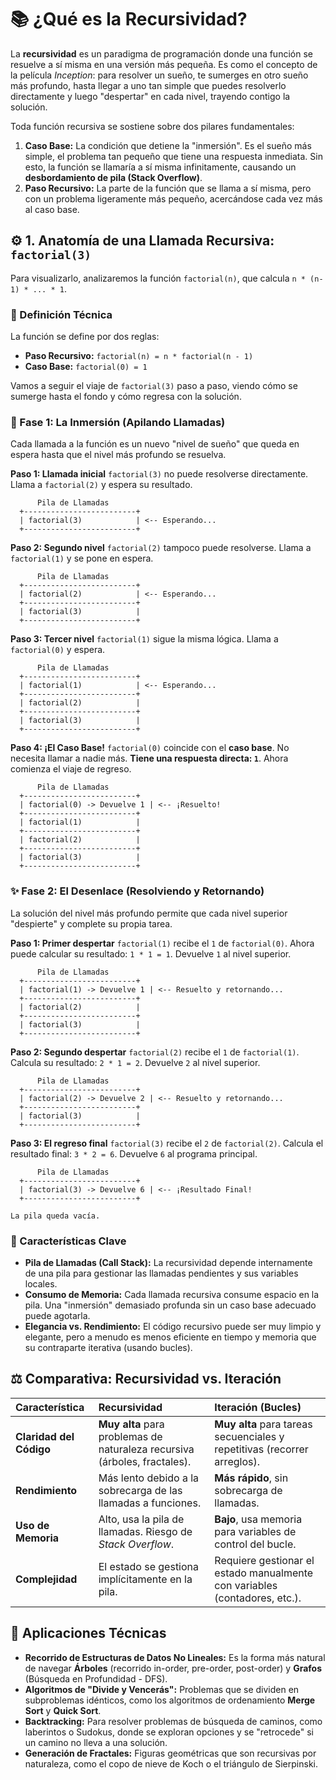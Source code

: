 # 📚 ¿Qué es la Recursividad?

La **recursividad** es un paradigma de programación donde una función se resuelve a sí misma en una versión más pequeña. Es como el concepto de la película *Inception*: para resolver un sueño, te sumerges en otro sueño más profundo, hasta llegar a uno tan simple que puedes resolverlo directamente y luego "despertar" en cada nivel, trayendo contigo la solución.

Toda función recursiva se sostiene sobre dos pilares fundamentales:

1.  **Caso Base:** La condición que detiene la "inmersión". Es el sueño más simple, el problema tan pequeño que tiene una respuesta inmediata. Sin esto, la función se llamaría a sí misma infinitamente, causando un **desbordamiento de pila (Stack Overflow)**.
2.  **Paso Recursivo:** La parte de la función que se llama a sí misma, pero con un problema ligeramente más pequeño, acercándose cada vez más al caso base.

## ⚙️ 1. Anatomía de una Llamada Recursiva: `factorial(3)`

Para visualizarlo, analizaremos la función `factorial(n)`, que calcula `n * (n-1) * ... * 1`.

### 🔹 Definición Técnica

La función se define por dos reglas:

  - **Paso Recursivo:** `factorial(n) = n * factorial(n - 1)`
  - **Caso Base:** `factorial(0) = 1`

Vamos a seguir el viaje de `factorial(3)` paso a paso, viendo cómo se sumerge hasta el fondo y cómo regresa con la solución.

### 🚀 Fase 1: La Inmersión (Apilando Llamadas)

Cada llamada a la función es un nuevo "nivel de sueño" que queda en espera hasta que el nivel más profundo se resuelva.

**Paso 1: Llamada inicial**
`factorial(3)` no puede resolverse directamente. Llama a `factorial(2)` y espera su resultado.

```ascii
      Pila de Llamadas
  +-------------------------+
  | factorial(3)            | <-- Esperando...
  +-------------------------+
```

**Paso 2: Segundo nivel**
`factorial(2)` tampoco puede resolverse. Llama a `factorial(1)` y se pone en espera.

```ascii
      Pila de Llamadas
  +-------------------------+
  | factorial(2)            | <-- Esperando...
  +-------------------------+
  | factorial(3)            |
  +-------------------------+
```

**Paso 3: Tercer nivel**
`factorial(1)` sigue la misma lógica. Llama a `factorial(0)` y espera.

```ascii
      Pila de Llamadas
  +-------------------------+
  | factorial(1)            | <-- Esperando...
  +-------------------------+
  | factorial(2)            |
  +-------------------------+
  | factorial(3)            |
  +-------------------------+
```

**Paso 4: ¡El Caso Base\!**
`factorial(0)` coincide con el **caso base**. No necesita llamar a nadie más. **Tiene una respuesta directa: `1`**. Ahora comienza el viaje de regreso.

```ascii
      Pila de Llamadas
  +-------------------------+
  | factorial(0) -> Devuelve 1 | <-- ¡Resuelto!
  +-------------------------+
  | factorial(1)            |
  +-------------------------+
  | factorial(2)            |
  +-------------------------+
  | factorial(3)            |
  +-------------------------+
```

### ✨ Fase 2: El Desenlace (Resolviendo y Retornando)

La solución del nivel más profundo permite que cada nivel superior "despierte" y complete su propia tarea.

**Paso 1: Primer despertar**
`factorial(1)` recibe el `1` de `factorial(0)`. Ahora puede calcular su resultado: `1 * 1 = 1`. Devuelve `1` al nivel superior.

```ascii
      Pila de Llamadas
  +-------------------------+
  | factorial(1) -> Devuelve 1 | <-- Resuelto y retornando...
  +-------------------------+
  | factorial(2)            |
  +-------------------------+
  | factorial(3)            |
  +-------------------------+
```

**Paso 2: Segundo despertar**
`factorial(2)` recibe el `1` de `factorial(1)`. Calcula su resultado: `2 * 1 = 2`. Devuelve `2` al nivel superior.

```ascii
      Pila de Llamadas
  +-------------------------+
  | factorial(2) -> Devuelve 2 | <-- Resuelto y retornando...
  +-------------------------+
  | factorial(3)            |
  +-------------------------+
```

**Paso 3: El regreso final**
`factorial(3)` recibe el `2` de `factorial(2)`. Calcula el resultado final: `3 * 2 = 6`. Devuelve `6` al programa principal.

```ascii
      Pila de Llamadas
  +-------------------------+
  | factorial(3) -> Devuelve 6 | <-- ¡Resultado Final!
  +-------------------------+

La pila queda vacía.
```

### 🔧 Características Clave

  * **Pila de Llamadas (Call Stack):** La recursividad depende internamente de una pila para gestionar las llamadas pendientes y sus variables locales.
  * **Consumo de Memoria:** Cada llamada recursiva consume espacio en la pila. Una "inmersión" demasiado profunda sin un caso base adecuado puede agotarla.
  * **Elegancia vs. Rendimiento:** El código recursivo puede ser muy limpio y elegante, pero a menudo es menos eficiente en tiempo y memoria que su contraparte iterativa (usando bucles).

## ⚖️ Comparativa: Recursividad vs. Iteración

| Característica | Recursividad | Iteración (Bucles) |
| :--- | :--- | :--- |
| **Claridad del Código** | **Muy alta** para problemas de naturaleza recursiva (árboles, fractales). | **Muy alta** para tareas secuenciales y repetitivas (recorrer arreglos). |
| **Rendimiento** | Más lento debido a la sobrecarga de las llamadas a funciones. | **Más rápido**, sin sobrecarga de llamadas. |
| **Uso de Memoria**| Alto, usa la pila de llamadas. Riesgo de *Stack Overflow*. | **Bajo**, usa memoria para variables de control del bucle. |
| **Complejidad** | El estado se gestiona implícitamente en la pila. | Requiere gestionar el estado manualmente con variables (contadores, etc.). |

## 🎯 Aplicaciones Técnicas

  * **Recorrido de Estructuras de Datos No Lineales:** Es la forma más natural de navegar **Árboles** (recorrido in-order, pre-order, post-order) y **Grafos** (Búsqueda en Profundidad - DFS).
  * **Algoritmos de "Divide y Vencerás":** Problemas que se dividen en subproblemas idénticos, como los algoritmos de ordenamiento **Merge Sort** y **Quick Sort**.
  * **Backtracking:** Para resolver problemas de búsqueda de caminos, como laberintos o Sudokus, donde se exploran opciones y se "retrocede" si un camino no lleva a una solución.
  * **Generación de Fractales:** Figuras geométricas que son recursivas por naturaleza, como el copo de nieve de Koch o el triángulo de Sierpinski.